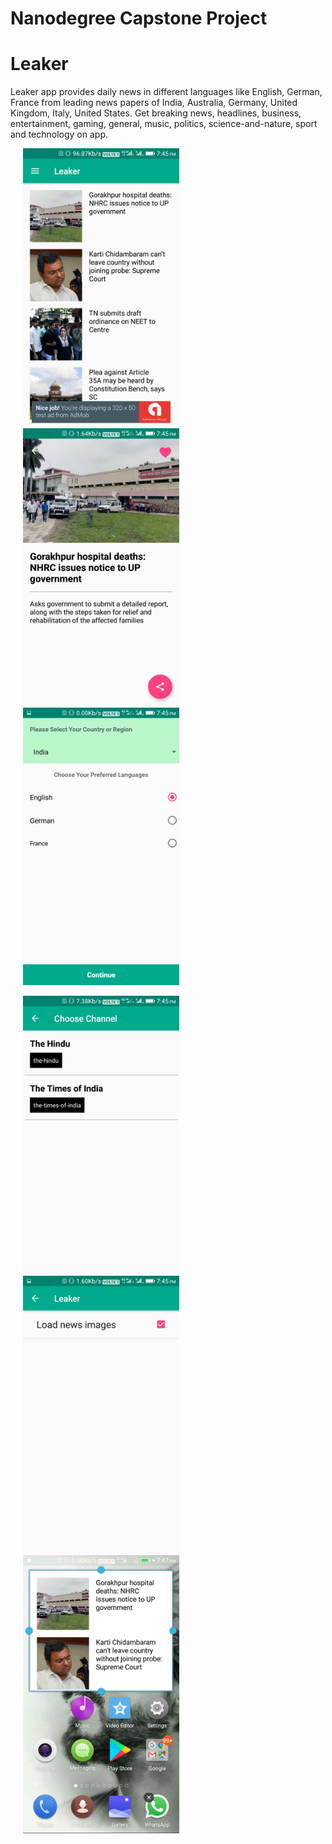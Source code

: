 # Nanodegree Capstone Project
# Leaker

Leaker app provides daily news in different languages like English, German, France from
leading news papers of India, Australia, Germany, United Kingdom, Italy, United States.
Get breaking news, headlines, business, entertainment, gaming, general, music, politics,
science-and-nature, sport and technology on app.

<p float="left">
  <img src="https://github.com/Chahatj/Leaker/blob/master/Leaker%20Images/Screenshot_20170814-194509.png" width="250" hspace="20" />
  <img src="https://github.com/Chahatj/Leaker/blob/master/Leaker%20Images/Screenshot_20170814-194531.png" width="250" hspace="20" /> 
  <img src="https://github.com/Chahatj/Leaker/blob/master/Leaker%20Images/Screenshot_20170814-194541.png" width="250" hspace="20" />
</p>



<p float="left">
  <img src="https://github.com/Chahatj/Leaker/blob/master/Leaker%20Images/Screenshot_20170814-194549.png" width="250" hspace="20" />
  <img src="https://github.com/Chahatj/Leaker/blob/master/Leaker%20Images/Screenshot_20170814-194554.png" width="250" hspace="20" /> 
  <img src="https://github.com/Chahatj/Leaker/blob/master/Leaker%20Images/Screenshot_20170814-194759.png" width="250" hspace="20" />
</p>


